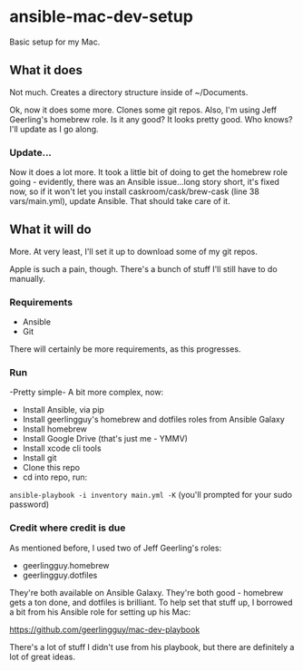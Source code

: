 # ansible-mac-dev-setup
Basic setup for my Mac.

## What it does
Not much. Creates a directory structure inside of ~/Documents.

Ok, now it does some more. Clones some git repos. Also, I'm using Jeff Geerling's homebrew role. Is it any good? It 
looks pretty good. Who knows? I'll update as I go along.

### Update...
Now it does a lot more. It took a little bit of doing to get the homebrew role going - evidently, there was an Ansible 
issue...long story short, it's fixed now, so if it won't let you install caskroom/cask/brew-cask 
(line 38 vars/main.yml), update Ansible. That should take care of it.

## What it will do
More. At very least, I'll set it up to download some of my git repos.

Apple is such a pain, though. There's a bunch of stuff I'll still have to do
manually.

### Requirements
- Ansible
- Git

There will certainly be more requirements, as this progresses.

### Run
-Pretty simple- A bit more complex, now:

- Install Ansible, via pip
- Install geerlingguy's homebrew and dotfiles roles from Ansible Galaxy
- Install homebrew
- Install Google Drive (that's just me - YMMV)
- Install xcode cli tools
- Install git
- Clone this repo
- cd into repo, run:

`ansible-playbook -i inventory main.yml -K` (you'll prompted for your sudo password)
    
### Credit where credit is due
As mentioned before, I used two of Jeff Geerling's roles:
- geerlingguy.homebrew
- geerlingguy.dotfiles

They're both available on Ansible Galaxy. They're both good - homebrew gets a ton done, and dotfiles is brilliant.
To help set that stuff up, I borrowed a bit from his Ansible role for setting up his Mac:

https://github.com/geerlingguy/mac-dev-playbook

There's a lot of stuff I didn't use from his playbook, but there are definitely a lot of great ideas.

